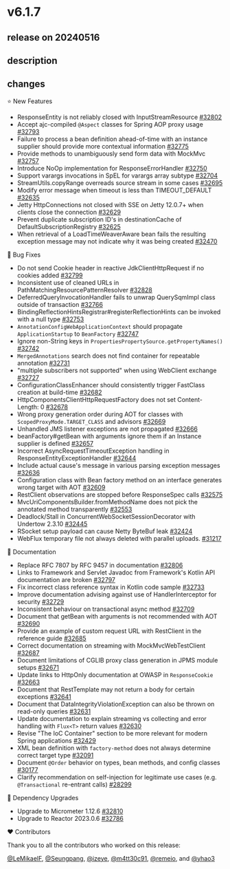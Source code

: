 # v6.1.7

## release on 20240516

## description

## changes

⭐ New Features

* ResponseEntity is not reliably closed with InputStreamResource <a href="https://github.com/spring-projects/spring-framework/issues/32802" data-hovercard-type="issue" data-hovercard-url="/spring-projects/spring-framework/issues/32802/hovercard">#32802</a>
* Accept ajc-compiled <code>@Aspect</code> classes for Spring AOP proxy usage <a href="https://github.com/spring-projects/spring-framework/issues/32793" data-hovercard-type="issue" data-hovercard-url="/spring-projects/spring-framework/issues/32793/hovercard">#32793</a>
* Failure to process a bean definition ahead-of-time with an instance supplier should provide more contextual information <a href="https://github.com/spring-projects/spring-framework/issues/32775" data-hovercard-type="issue" data-hovercard-url="/spring-projects/spring-framework/issues/32775/hovercard">#32775</a>
* Provide methods to unambiguously send form data with MockMvc <a href="https://github.com/spring-projects/spring-framework/issues/32757" data-hovercard-type="issue" data-hovercard-url="/spring-projects/spring-framework/issues/32757/hovercard">#32757</a>
* Introduce NoOp implementation for ResponseErrorHandler <a href="https://github.com/spring-projects/spring-framework/issues/32750" data-hovercard-type="issue" data-hovercard-url="/spring-projects/spring-framework/issues/32750/hovercard">#32750</a>
* Support varargs invocations in SpEL for varargs array subtype <a href="https://github.com/spring-projects/spring-framework/pull/32704" data-hovercard-type="pull_request" data-hovercard-url="/spring-projects/spring-framework/pull/32704/hovercard">#32704</a>
* StreamUtils.copyRange overreads source stream in some cases <a href="https://github.com/spring-projects/spring-framework/issues/32695" data-hovercard-type="issue" data-hovercard-url="/spring-projects/spring-framework/issues/32695/hovercard">#32695</a>
* Modify error message when timeout is less than TIMEOUT_DEFAULT <a href="https://github.com/spring-projects/spring-framework/pull/32635" data-hovercard-type="pull_request" data-hovercard-url="/spring-projects/spring-framework/pull/32635/hovercard">#32635</a>
* Jetty HttpConnections not closed with SSE on Jetty 12.0.7+ when clients close the connection <a href="https://github.com/spring-projects/spring-framework/issues/32629" data-hovercard-type="issue" data-hovercard-url="/spring-projects/spring-framework/issues/32629/hovercard">#32629</a>
* Prevent duplicate subscription ID's in destinationCache of DefaultSubscriptionRegistry <a href="https://github.com/spring-projects/spring-framework/issues/32625" data-hovercard-type="issue" data-hovercard-url="/spring-projects/spring-framework/issues/32625/hovercard">#32625</a>
* When retrieval of a LoadTimeWeaverAware bean fails the resulting exception message may not indicate why it was being created <a href="https://github.com/spring-projects/spring-framework/issues/32470" data-hovercard-type="issue" data-hovercard-url="/spring-projects/spring-framework/issues/32470/hovercard">#32470</a>

🐞 Bug Fixes

* Do not send Cookie header in reactive JdkClientHttpRequest if no cookies added <a href="https://github.com/spring-projects/spring-framework/pull/32799" data-hovercard-type="pull_request" data-hovercard-url="/spring-projects/spring-framework/pull/32799/hovercard">#32799</a>
* Inconsistent use of cleaned URLs in PathMatchingResourcePatternResolver <a href="https://github.com/spring-projects/spring-framework/issues/32828" data-hovercard-type="issue" data-hovercard-url="/spring-projects/spring-framework/issues/32828/hovercard">#32828</a>
* DeferredQueryInvocationHandler fails to unwrap QuerySqmImpl class outside of transaction <a href="https://github.com/spring-projects/spring-framework/issues/32766" data-hovercard-type="issue" data-hovercard-url="/spring-projects/spring-framework/issues/32766/hovercard">#32766</a>
* BindingReflectionHintsRegistrar#registerReflectionHints can be invoked with a null type <a href="https://github.com/spring-projects/spring-framework/issues/32753" data-hovercard-type="issue" data-hovercard-url="/spring-projects/spring-framework/issues/32753/hovercard">#32753</a>
* <code>AnnotationConfigWebApplicationContext</code> should propagate <code>ApplicationStartup</code> to <code>BeanFactory</code> <a href="https://github.com/spring-projects/spring-framework/issues/32747" data-hovercard-type="issue" data-hovercard-url="/spring-projects/spring-framework/issues/32747/hovercard">#32747</a>
* Ignore non-String keys in <code>PropertiesPropertySource.getPropertyNames()</code> <a href="https://github.com/spring-projects/spring-framework/issues/32742" data-hovercard-type="issue" data-hovercard-url="/spring-projects/spring-framework/issues/32742/hovercard">#32742</a>
* <code>MergedAnnotations</code> search does not find container for repeatable annotation <a href="https://github.com/spring-projects/spring-framework/issues/32731" data-hovercard-type="issue" data-hovercard-url="/spring-projects/spring-framework/issues/32731/hovercard">#32731</a>
* "multiple subscribers not supported" when using WebClient exchange <a href="https://github.com/spring-projects/spring-framework/issues/32727" data-hovercard-type="issue" data-hovercard-url="/spring-projects/spring-framework/issues/32727/hovercard">#32727</a>
* ConfigurationClassEnhancer should consistently trigger FastClass creation at build-time <a href="https://github.com/spring-projects/spring-framework/issues/32682" data-hovercard-type="issue" data-hovercard-url="/spring-projects/spring-framework/issues/32682/hovercard">#32682</a>
* HttpComponentsClientHttpRequestFactory does not set Content-Length: 0 <a href="https://github.com/spring-projects/spring-framework/issues/32678" data-hovercard-type="issue" data-hovercard-url="/spring-projects/spring-framework/issues/32678/hovercard">#32678</a>
* Wrong proxy generation order during AOT for classes with <code>ScopedProxyMode.TARGET\_CLASS</code> and advisors <a href="https://github.com/spring-projects/spring-framework/issues/32669" data-hovercard-type="issue" data-hovercard-url="/spring-projects/spring-framework/issues/32669/hovercard">#32669</a>
* Unhandled JMS listener exceptions are not propagated <a href="https://github.com/spring-projects/spring-framework/issues/32666" data-hovercard-type="issue" data-hovercard-url="/spring-projects/spring-framework/issues/32666/hovercard">#32666</a>
* beanFactory#getBean with arguments ignore them if an Instance supplier is defined <a href="https://github.com/spring-projects/spring-framework/issues/32657" data-hovercard-type="issue" data-hovercard-url="/spring-projects/spring-framework/issues/32657/hovercard">#32657</a>
* Incorrect AsyncRequestTimeoutException handling in ResponseEntityExceptionHandler <a href="https://github.com/spring-projects/spring-framework/issues/32644" data-hovercard-type="issue" data-hovercard-url="/spring-projects/spring-framework/issues/32644/hovercard">#32644</a>
* Include actual cause's message in various parsing exception messages <a href="https://github.com/spring-projects/spring-framework/pull/32636" data-hovercard-type="pull_request" data-hovercard-url="/spring-projects/spring-framework/pull/32636/hovercard">#32636</a>
* Configuration class with Bean factory method on an interface generates wrong target with AOT <a href="https://github.com/spring-projects/spring-framework/issues/32609" data-hovercard-type="issue" data-hovercard-url="/spring-projects/spring-framework/issues/32609/hovercard">#32609</a>
* RestClient observations are stopped before ResponseSpec calls <a href="https://github.com/spring-projects/spring-framework/issues/32575" data-hovercard-type="issue" data-hovercard-url="/spring-projects/spring-framework/issues/32575/hovercard">#32575</a>
* MvcUriComponentsBuilder.fromMethodName does not pick the annotated method transparently <a href="https://github.com/spring-projects/spring-framework/issues/32553" data-hovercard-type="issue" data-hovercard-url="/spring-projects/spring-framework/issues/32553/hovercard">#32553</a>
* Deadlock/Stall in ConcurrentWebSocketSessionDecorator with Undertow 2.3.10 <a href="https://github.com/spring-projects/spring-framework/issues/32445" data-hovercard-type="issue" data-hovercard-url="/spring-projects/spring-framework/issues/32445/hovercard">#32445</a>
* RSocket setup payload can cause Netty ByteBuf leak <a href="https://github.com/spring-projects/spring-framework/issues/32424" data-hovercard-type="issue" data-hovercard-url="/spring-projects/spring-framework/issues/32424/hovercard">#32424</a>
* WebFlux temporary file not always deleted with parallel uploads. <a href="https://github.com/spring-projects/spring-framework/issues/31217" data-hovercard-type="issue" data-hovercard-url="/spring-projects/spring-framework/issues/31217/hovercard">#31217</a>

📔 Documentation

* Replace RFC 7807 by RFC 9457 in documentation <a href="https://github.com/spring-projects/spring-framework/issues/32806" data-hovercard-type="issue" data-hovercard-url="/spring-projects/spring-framework/issues/32806/hovercard">#32806</a>
* Links to Framework and Servlet Javadoc from Framework's Kotlin API documentation are broken <a href="https://github.com/spring-projects/spring-framework/issues/32797" data-hovercard-type="issue" data-hovercard-url="/spring-projects/spring-framework/issues/32797/hovercard">#32797</a>
* Fix incorrect class reference syntax in Kotlin code sample <a href="https://github.com/spring-projects/spring-framework/pull/32733" data-hovercard-type="pull_request" data-hovercard-url="/spring-projects/spring-framework/pull/32733/hovercard">#32733</a>
* Improve documentation advising against use of HandlerInterceptor for security <a href="https://github.com/spring-projects/spring-framework/issues/32729" data-hovercard-type="issue" data-hovercard-url="/spring-projects/spring-framework/issues/32729/hovercard">#32729</a>
* Inconsistent behaviour on transactional async method <a href="https://github.com/spring-projects/spring-framework/issues/32709" data-hovercard-type="issue" data-hovercard-url="/spring-projects/spring-framework/issues/32709/hovercard">#32709</a>
* Document that getBean with arguments is not recommended with AOT <a href="https://github.com/spring-projects/spring-framework/issues/32690" data-hovercard-type="issue" data-hovercard-url="/spring-projects/spring-framework/issues/32690/hovercard">#32690</a>
* Provide an example of custom request URL with RestClient in the reference guide <a href="https://github.com/spring-projects/spring-framework/issues/32685" data-hovercard-type="issue" data-hovercard-url="/spring-projects/spring-framework/issues/32685/hovercard">#32685</a>
* Correct documentation on streaming with MockMvcWebTestClient <a href="https://github.com/spring-projects/spring-framework/issues/32687" data-hovercard-type="issue" data-hovercard-url="/spring-projects/spring-framework/issues/32687/hovercard">#32687</a>
* Document limitations of CGLIB proxy class generation in JPMS module setups <a href="https://github.com/spring-projects/spring-framework/issues/32671" data-hovercard-type="issue" data-hovercard-url="/spring-projects/spring-framework/issues/32671/hovercard">#32671</a>
* Update links to HttpOnly documentation at OWASP in <code>ResponseCookie</code> <a href="https://github.com/spring-projects/spring-framework/pull/32663" data-hovercard-type="pull_request" data-hovercard-url="/spring-projects/spring-framework/pull/32663/hovercard">#32663</a>
* Document that RestTemplate may not return a body for certain exceptions <a href="https://github.com/spring-projects/spring-framework/issues/32641" data-hovercard-type="issue" data-hovercard-url="/spring-projects/spring-framework/issues/32641/hovercard">#32641</a>
* Document that DataIntegrityViolationException can also be thrown on read-only queries <a href="https://github.com/spring-projects/spring-framework/issues/32631" data-hovercard-type="issue" data-hovercard-url="/spring-projects/spring-framework/issues/32631/hovercard">#32631</a>
* Update documentation to explain streaming vs collecting and error handling with <code>Flux&lt;T&gt;</code> return values <a href="https://github.com/spring-projects/spring-framework/issues/32630" data-hovercard-type="issue" data-hovercard-url="/spring-projects/spring-framework/issues/32630/hovercard">#32630</a>
* Revise "The IoC Container" section to be more relevant for modern Spring applications <a href="https://github.com/spring-projects/spring-framework/issues/32429" data-hovercard-type="issue" data-hovercard-url="/spring-projects/spring-framework/issues/32429/hovercard">#32429</a>
* XML bean definition with <code>factory-method</code> does not always determine correct target type <a href="https://github.com/spring-projects/spring-framework/issues/32091" data-hovercard-type="issue" data-hovercard-url="/spring-projects/spring-framework/issues/32091/hovercard">#32091</a>
* Document <code>@Order</code> behavior on types, bean methods, and config classes <a href="https://github.com/spring-projects/spring-framework/issues/30177" data-hovercard-type="issue" data-hovercard-url="/spring-projects/spring-framework/issues/30177/hovercard">#30177</a>
* Clarify recommendation on self-injection for legitimate use cases (e.g. <code>@Transactional</code> re-entrant calls) <a href="https://github.com/spring-projects/spring-framework/issues/28299" data-hovercard-type="issue" data-hovercard-url="/spring-projects/spring-framework/issues/28299/hovercard">#28299</a>

🔨 Dependency Upgrades

* Upgrade to Micrometer 1.12.6 <a href="https://github.com/spring-projects/spring-framework/issues/32810" data-hovercard-type="issue" data-hovercard-url="/spring-projects/spring-framework/issues/32810/hovercard">#32810</a>
* Upgrade to Reactor 2023.0.6 <a href="https://github.com/spring-projects/spring-framework/issues/32786" data-hovercard-type="issue" data-hovercard-url="/spring-projects/spring-framework/issues/32786/hovercard">#32786</a>

❤️ Contributors

Thank you to all the contributors who worked on this release:

<a class="user-mention notranslate" data-hovercard-type="user" data-hovercard-url="/users/LeMikaelF/hovercard" data-octo-click="hovercard-link-click" data-octo-dimensions="link_type:self" href="https://github.com/LeMikaelF">@LeMikaelF</a>, <a class="user-mention notranslate" data-hovercard-type="user" data-hovercard-url="/users/Seungpang/hovercard" data-octo-click="hovercard-link-click" data-octo-dimensions="link_type:self" href="https://github.com/Seungpang">@Seungpang</a>, <a class="user-mention notranslate" data-hovercard-type="user" data-hovercard-url="/users/izeye/hovercard" data-octo-click="hovercard-link-click" data-octo-dimensions="link_type:self" href="https://github.com/izeye">@izeye</a>, <a class="user-mention notranslate" data-hovercard-type="user" data-hovercard-url="/users/m4tt30c91/hovercard" data-octo-click="hovercard-link-click" data-octo-dimensions="link_type:self" href="https://github.com/m4tt30c91">@m4tt30c91</a>, <a class="user-mention notranslate" data-hovercard-type="user" data-hovercard-url="/users/remeio/hovercard" data-octo-click="hovercard-link-click" data-octo-dimensions="link_type:self" href="https://github.com/remeio">@remeio</a>, and <a class="user-mention notranslate" data-hovercard-type="user" data-hovercard-url="/users/yhao3/hovercard" data-octo-click="hovercard-link-click" data-octo-dimensions="link_type:self" href="https://github.com/yhao3">@yhao3</a>

